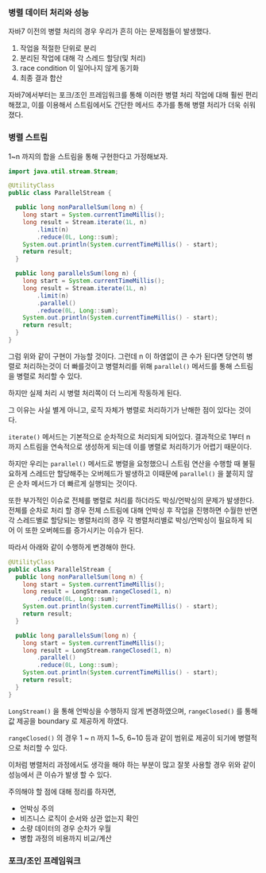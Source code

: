### 병렬 데이터 처리와 성능

자바7 이전의 병렬 처리의 경우 우리가 흔히 아는 문제점들이 발생했다.

1. 작업을 적절한 단위로 분리
2. 분리된 작업에 대해 각 스레드 할당(및 처리)
3. race condition 이 일어나지 않게 동기화
4. 최종 결과 합산

자바7에서부터는 포크/조인 프레임워크를 통해 이러한 병렬 처리 작업에 대해 훨씬 편리해졌고, 이를 이용해서 스트림에서도 간단한 메서드 추가를
통해 병렬 처리가 더욱 쉬워졌다.

### 병렬 스트림

1~n 까지의 합을 스트림을 통해 구현한다고 가정해보자.

```java
import java.util.stream.Stream;

@UtilityClass
public class ParallelStream {

  public long nonParallelSum(long n) {
    long start = System.currentTimeMillis();
    long result = Stream.iterate(1L, n)
        .limit(n)
        .reduce(0L, Long::sum);
    System.out.println(System.currentTimeMillis() - start);
    return result;
  }

  public long parallelsSum(long n) {
    long start = System.currentTimeMillis();
    long result = Stream.iterate(1L, n)
        .limit(n)
        .parallel()
        .reduce(0L, Long::sum);
    System.out.println(System.currentTimeMillis() - start);
    return result;
  }
}
```

그럼 위와 같이 구현이 가능할 것이다. 그런데 n 이 하염없이 큰 수가 된다면 당연히 병렬로 처리하는것이 더 빠를것이고
병렬처리를 위해 `parallel()` 메서드를 통해 스트림을 병렬로 처리할 수 있다.

하지만 실제 처리 시 병렬 처리쪽이 더 느리게 작동하게 된다.

그 이유는 사실 별게 아니고, 로직 자체가 병렬로 처리하기가 난해한 점이 있다는 것이다.

`iterate()` 메서드는 기본적으로 순차적으로 처리되게 되어있다. 결과적으로 1부터 n 까지 스트림을 연속적으로 생성하게 되는데 이를 병렬로
처리하기가 어렵기 때문이다.

하지만 우리는 `parallel()` 메서드로 병렬을 요청했으니 스트림 연산을 수행할 때 불필요하게 스레드만 할당해주는 오버헤드가 발생하고
이때문에 `parallel()` 을 붙히지 않은 순차 메서드가 더 빠르게 실행되는 것이다.

또한 부가적인 이슈로 전체를 병렬로 처리를 하더라도 박싱/언박싱의 문제가 발생한다. 전체를 순차로 처리 할 경우 전체 스트림에 대해 언박싱 후
작업을 진행하면 수월한 반면 각 스레드별로 할당되는 병렬처리의 경우 각 병렬처리별로 박싱/언박싱이 필요하게 되어 이 또한 오버헤드를 증가시키는 이슈가 된다.

따라서 아래와 같이 수행하게 변경해야 한다.

```java
@UtilityClass
public class ParallelStream {
  public long nonParallelSum(long n) {
    long start = System.currentTimeMillis();
    long result = LongStream.rangeClosed(1, n)
        .reduce(0L, Long::sum);
    System.out.println(System.currentTimeMillis() - start);
    return result;
  }

  public long parallelsSum(long n) {
    long start = System.currentTimeMillis();
    long result = LongStream.rangeClosed(1, n)
        .parallel()
        .reduce(0L, Long::sum);
    System.out.println(System.currentTimeMillis() - start);
    return result;
  }
}
```

`LongStream()` 을 통해 언박싱을 수행하지 않게 변경하였으며, `rangeClosed()` 를 통해 값 제공을 boundary 로 제공하게 하였다.

`rangeClosed()` 의 경우 1 ~ n 까지 1~5, 6~10 등과 같이 범위로 제공이 되기에 병렬적으로 처리할 수 있다.

이처럼 병렬처리 과정에서도 생각을 해야 하는 부분이 많고 잘못 사용할 경우 위와 같이 성능에서 큰 이슈가 발생 할 수 있다.

주의해야 할 점에 대해 정리를 하자면,

- 언박싱 주의
- 비즈니스 로직이 순서와 상관 없는지 확인
- 소량 데이터의 경우 순차가 우월
- 병합 과정의 비용까지 비교/계산

### 포크/조인 프레임워크

